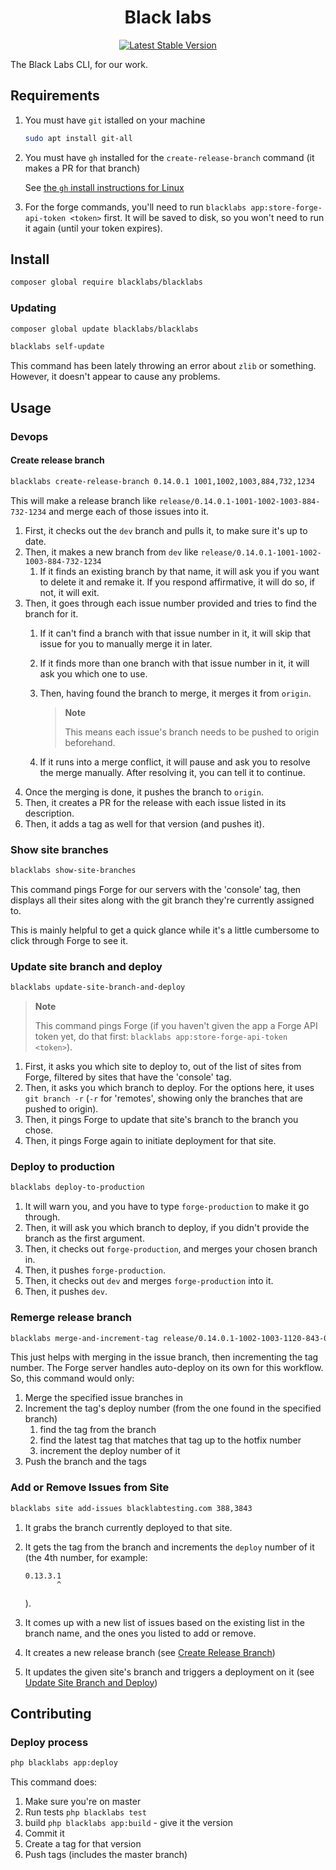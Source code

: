 <h1 align="center">Black labs</h1>

<p align="center">
  <a href="https://packagist.org/packages/blacklabs/blacklabs"><img src="https://img.shields.io/packagist/v/blacklabs/blacklabs.svg?label=stable" alt="Latest Stable Version"></a>
</p>

The Black Labs CLI, for our work.

## Requirements

1. You must have `git` istalled on your machine

    ```sh
    sudo apt install git-all
    ```

2. You must have `gh` installed for the `create-release-branch` command (it makes a PR for that branch)

    See [the `gh` install instructions for Linux](https://github.com/cli/cli/blob/trunk/docs/install_linux.md)

3. For the forge commands, you'll need to run `blacklabs app:store-forge-api-token <token>` first. It will be saved to disk, so you won't need to run it again (until your token expires).

## Install

```sh
composer global require blacklabs/blacklabs
```

### Updating

```sh
composer global update blacklabs/blacklabs
```

```sh
blacklabs self-update
```

This command has been lately throwing an error about `zlib` or something. However, it doesn't appear to cause any problems.

## Usage

### Devops

#### Create release branch

```sh
blacklabs create-release-branch 0.14.0.1 1001,1002,1003,884,732,1234
```

This will make a release branch like `release/0.14.0.1-1001-1002-1003-884-732-1234` and merge each of those issues into it.

1. First, it checks out the `dev` branch and pulls it, to make sure it's up to date.
2. Then, it makes a new branch from `dev` like `release/0.14.0.1-1001-1002-1003-884-732-1234`
    1. If it finds an existing branch by that name, it will ask you if you want to delete it and remake it. If you respond affirmative, it will do so, if not, it will exit.
3. Then, it goes through each issue number provided and tries to find the branch for it.
    1. If it can't find a branch with that issue number in it, it will skip that issue for you to manually merge it in later.
    2. If it finds more than one branch with that issue number in it, it will ask you which one to use.
    3. Then, having found the branch to merge, it merges it from `origin`.

        > **Note**
        >
        > This means each issue's branch needs to be pushed to origin beforehand.
    4. If it runs into a merge conflict, it will pause and ask you to resolve the merge manually. After resolving it, you can tell it to continue.
4. Once the merging is done, it pushes the branch to `origin`.
5. Then, it creates a PR for the release with each issue listed in its description.
6. Then, it adds a tag as well for that version (and pushes it).

### Show site branches

```sh
blacklabs show-site-branches
```

This command pings Forge for our servers with the 'console' tag, then displays all their sites along with the git branch they're currently assigned to.

This is mainly helpful to get a quick glance while it's a little cumbersome to click through Forge to see it.

### Update site branch and deploy

```sh
blacklabs update-site-branch-and-deploy
```

> **Note**
>
> This command pings Forge (if you haven't given the app a Forge API token yet, do that first: `blacklabs app:store-forge-api-token <token>`).

1. First, it asks you which site to deploy to, out of the list of sites from Forge, filtered by sites that have the 'console' tag.
2. Then, it asks you which branch to deploy. For the options here, it uses `git branch -r` (`-r` for 'remotes', showing only the branches that are pushed to origin).
3. Then, it pings Forge to update that site's branch to the branch you chose.
4. Then, it pings Forge again to initiate deployment for that site.

### Deploy to production

```sh
blacklabs deploy-to-production
```

1. It will warn you, and you have to type `forge-production` to make it go through.
2. Then, it will ask you which branch to deploy, if you didn't provide the branch as the first argument.
3. Then, it checks out `forge-production`, and merges your chosen branch in.
4. Then, it pushes `forge-production`.
5. Then, it checks out `dev` and merges `forge-production` into it.
6. Then, it pushes `dev`.

### Remerge release branch

```sh
blacklabs merge-and-increment-tag release/0.14.0.1-1002-1003-1120-843-034 843,034
```

This just helps with merging in the issue branch, then incrementing the tag number. The Forge server handles auto-deploy on its own for this workflow. So, this command would only:

1. Merge the specified issue branches in
2. Increment the tag's deploy number (from the one found in the specified branch)
    1. find the tag from the branch
    2. find the latest tag that matches that tag up to the hotfix number
    3. increment the deploy number of it
3. Push the branch and the tags

### Add or Remove Issues from Site

```sh
blacklabs site add-issues blacklabtesting.com 388,3843
```

1. It grabs the branch currently deployed to that site.
2. It gets the tag from the branch and increments the `deploy` number of it (the 4th number, for example:
    
    ```
    0.13.3.1
           ^
    ```

    ).
3. It comes up with a new list of issues based on the existing list in the branch name, and the ones you listed to add or remove.
4. It creates a new release branch (see [Create Release Branch](#create-release-branch))
5. It updates the given site's branch and triggers a deployment on it (see [Update Site Branch and Deploy](#update-site-branch-and-deploy))

## Contributing

### Deploy process

```sh
php blacklabs app:deploy
```

This command does:

1. Make sure you're on master
2. Run tests `php blacklabs test`
3. build `php blacklabs app:build` - give it the version
4. Commit it
5. Create a tag for that version
6. Push tags (includes the master branch)
